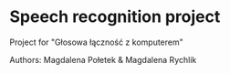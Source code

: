 # Speech recognition project

Project for "Głosowa łączność z komputerem"

Authors: Magdalena Połetek & Magdalena Rychlik
